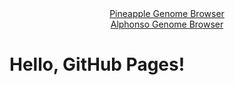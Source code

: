 <div id="Pineapple_Genome_Browser" align="center">
  <a href="https://igv.org/app/?sessionURL=blob:zZJdb9owFIb_i6VWmxQSJ4GERKqmQOnK6DcD1FZVdEic4OHYwTahFPHf51WbdrNK5WLTJF_YR_54z.NnhxoiFRUcxciz3Y7tushCaiE2Y6hqRq6gIgrFBTBFLCRJQSThGUHxDhWgNEzuLszJhda1ih2H6rpVAS.FrXwbKngRHDbKzkTl9AVjMBcStJDK6UlohEPLprUhc6hr27zt2x0nBw0OsHohuBJOTXiZbsx96a9SWhIuKpJWa6bpa4DU5DEZc7uAT8lsnGQZUWpEtsP8JBkNk6k_mDx8DvoPk.vz2SSYHY9pyUGvJTm5oqtEE7m8D0ejr_0yWybsZiOmQOXwyD89HjzXVBJ14oZu6Iddr90xYCjPyfP_1LMZ9MC.Pd1g924yW5w_BznrTTvQA8wexEWE3.h7byEmsrXxAGULGcYutnwcWB0vaP2Yul0L48jQkYKi.PHJQlpCtjTbH3dIb2tjC1JktX4Vx0JC5kSiuBVhHLpR5HXaYRtHkbu3dmgt2d9Deza5i0LsJZ4XpAVl5u9JnipeKxs4t5ussMuXA1m2BzI5m9OLEvu3I.iuF5c3R17v_gvvQnfwR5qBIWAef_1A0.p7Mv0T794TxNbzQ2Wbno5dja9Xy.DbdvBS5oZOpvpDJS6v2e2bgA6DUwhZgTb7TcUsfxrXgKTAtSk0VNE5ZVRvZ4aj2KDY9XwjLsoEE8ZEJMv5B2xhy.3gj78F9fdP..8-">Pineapple Genome Browser</a>
</div>
<div id="Alphonso_Genome_Browser" align="center">
  <a href="https://igv.org/app/?sessionURL=blob:zZJdb9owFIb_iyWqTQqJk0BCIlUT0C_6tQEKDKoqOiRO4jWxU9uEAuK_z6027aYX5WLTJEu2j47Pec_rZ48aIiTlDIXIMe2uadvIQLLgmylUdUnuoSIShRmUkhhIkIwIwhKCwj3KQCqIJrf6ZaFULUPLoqpuV8BybkrXhAp2nMFGmgmvrCEvS1hxAYoLaQ0ENNyiedPekBXUtal7u2bXSkGBBWVdcCa5VROWxxtdL_4dinPCeEXial0q.iYg1nq0xtTM4Et_Pu0nCZHyhmxH6Wn_ZtSfuefR8tIbLqOvV_PIm59Mac5ArQU5FT8m0VVxN8HXunQ0ITBiu7uL9A6Pxi337OT8paaCyFPbt33X7zmOr42hLCUv_9PMetEj576WVx6_z6OWMxDXgkRJJ2oWAs5ni0EVvTt5Dx0MVPJkrUlASSH80MaGiz2j63jt16PdMzAOtD.CUxQ.PBpICUiedPrDHqltrXlBkjyv39AxEBcpEShsBxj7dhA43Y7fwUFgH4w9Wovy75l7EU0CHzt9x_HijJZKw5zGktXSBMbMJsnMfHekm2PZtW.L6IlsyynglnMxdWeD73p_uqTe4H2SetoD3f7tE_WwH1H1T9j7iBBTrY4Frj_.Nh7L0XKx6wRnt9tqsRkWuddbbdP8XXteQTrOmoyLCpTO1xF9_UVcA4ICUzrQUElXtKRqO9cu8g0KbcfV4KKEl1yTiES..oQNbNhd_PkPoO7h8fAT">Alphonso Genome Browser</a>
</div>

<!DOCTYPE html>
<html>
<head>
    <title>My GitHub Page</title>
</head>
<body>
    <h1>Hello, GitHub Pages!</h1>
    <script>
        alert("This is JavaScript running on GitHub Pages!");
    </script>
</body>
</html>

